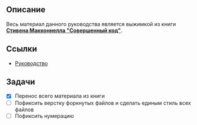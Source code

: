 ## Описание

Весь материал данного руководства является выжимкой из книги **[Стивена Макконнелла "Совершенный код"](https://ru.wikipedia.org/wiki/%D0%9C%D0%B0%D0%BA%D0%BA%D0%BE%D0%BD%D0%BD%D0%B5%D0%BB%D0%BB,_%D0%A1%D1%82%D0%B8%D0%B2)**.

## Ссылки

- [Руководство](guide/ru/README.md)

## Задачи

- [x] Перенос всего материала из книги
- [ ] Пофиксить верстку форкнутых файлов и сделать единым стиль всех файлов
- [ ] Пофиксить нумерацию
